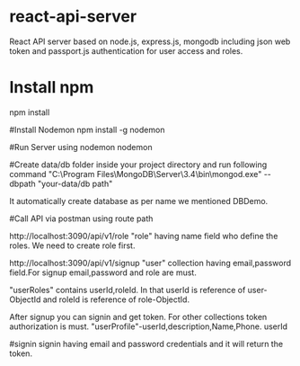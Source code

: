 # react-api-server
React API server based on node.js, express.js, mongodb including json web token and passport.js authentication for user access and roles.

# Install npm
npm install

#Install Nodemon
npm install -g nodemon

#Run Server using nodemon
nodemon

#Create data/db folder inside your project directory and run following command
"C:\Program Files\MongoDB\Server\3.4\bin\mongod.exe" --dbpath "your-data/db path"

It automatically create database as per name we mentioned DBDemo.

#Call API via postman using route path

http://localhost:3090/api/v1/role
"role" having name field who define the roles. We need to create role first.

http://localhost:3090/api/v1/signup
"user" collection having email,password field.For signup email,password and role are must.

"userRoles" contains userId,roleId. In that userId is reference of user-ObjectId and roleId is reference of role-ObjectId.

After signup you can signin and get token. For other collections token authorization is must.
"userProfile"-userId,description,Name,Phone. userId  

#signin
signin having email and password credentials and it will return the token.
